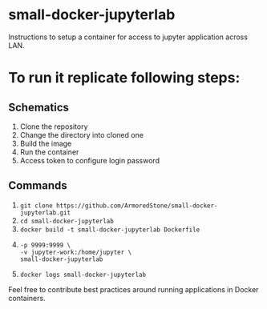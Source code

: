# small-docker-jupyterlab
Instructions to setup a container for access to jupyter application across LAN. 

# To run it replicate following steps:

## Schematics
1. Clone the repository
2. Change the directory into cloned one
3. Build the image
4. Run the container
5. Access token to configure login password

## Commands
1. `git clone https://github.com/ArmoredStone/small-docker-jupyterlab.git`
2. `cd small-docker-jupyterlab`
3. `docker build -t small-docker-jupyterlab Dockerfile`
4. ```docker run --name small-docker-jupyterlab \
   -p 9999:9999 \
   -v jupyter-work:/home/jupyter \
   small-docker-jupyterlab
   ```
5. `docker logs small-docker-jupyterlab`

Feel free to contribute best practices around running applications in Docker containers.
